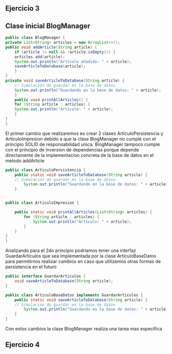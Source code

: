 ## Ejercicio 3
## Clase inicial BlogManager
```java 
public class BlogManager {
private List<String> articles = new ArrayList<>();
public void addArticle(String article) {
    if (article != null && !article.isEmpty()) {
    articles.add(article);
    System.out.println("Artículo añadido: " + article);
    saveArticleToDatabase(article);
    }
}
private void saveArticleToDatabase(String article) {
    // Simulación de guardar en la base de datos
    System.out.println("Guardando en la base de datos: " + article);
    }
    public void printAllArticles() {
    for (String article : articles) {
    System.out.println("Artículo: " + article);
    }
}
}
```
El primer cambio que realizaremos es crear 2 clases ArticuloPersistencia y ArticuloImpresion
debido a que la clase BlogManager no cumple con el principio SOLID de responsabilidad unica.
BlogManager tampoco cumple con el principio de inversion de dependencias porque depende directamente de la implementacion concreta de la base de datos en el metodo addArticle

```java 
public class ArticuloPersistencia {
    public static void saveArticleToDatabase(String article) {
    // Simulación de guardar en la base de datos
        System.out.println("Guardando en la base de datos: " + article);
    }


public class ArticuloImpresion {

    public static void printAllArticles(List<String> articles) {
        for (String article : articles) {
            System.out.println("Artículo: " + article);
        }
    }
}
}
```
Analizando para el 2do principio podriamos tener una interfaz GuardarArticulos que sea implementada por la clase ArticuloBaseDatos para permitirnos realizar cambios en caso que utilizemos otras formas de persistencia en el futuro

```java 
public interface GuardarArticulos {
    void saveArticleToDatabase(String article);
}

```
```java 
public class ArticuloBaseDatos implements GuardarArticulos {
    public static void saveArticleToDatabase(String article) {
    // Simulación de guardar en la base de datos
        System.out.println("Guardando en la base de datos: " + article);
    }
}
```

Con estos cambios la clase BlogManager realiza una tarea mas especifica


## Ejercicio 4